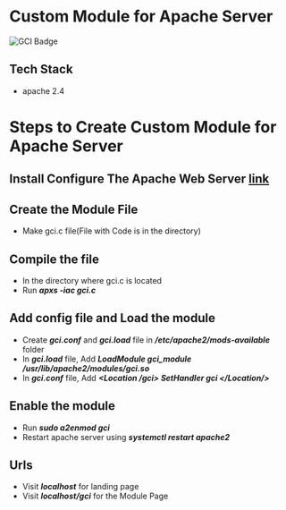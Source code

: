 # Custom Module for Apache Server
![GCI Badge](https://img.shields.io/badge/Google%20Code%20In-JBoss%20Community-red?style=flatr&labelColor=fdb900)
## Tech Stack
* apache 2.4

# Steps to Create Custom Module for Apache Server

## Install Configure The Apache Web Server [link](http://httpd.apache.org/docs/current/install.html)

## Create the Module File
* Make gci.c file(File with Code is in the directory)

## Compile the file
* In the directory where gci.c is located
* Run ***apxs -iac gci.c***

## Add config file and Load the module

* Create ***gci.conf*** and ***gci.load*** file in ***/etc/apache2/mods-available*** folder
* In ***gci.load*** file, Add ***LoadModule gci_module /usr/lib/apache2/modules/gci.so***
* In ***gci.conf*** file, Add ***<Location /gci> SetHandler gci </Location/>***

## Enable the module

* Run ***sudo a2enmod gci*** 
* Restart apache server using ***systemctl restart apache2***

## Urls
* Visit ***localhost*** for landing page
* Visit ***localhost/gci*** for the Module Page

